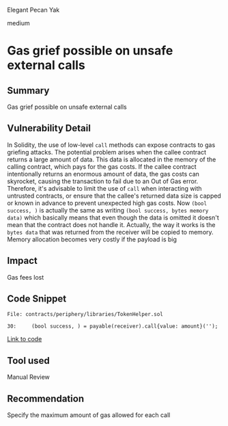 Elegant Pecan Yak

medium

# Gas grief possible on unsafe external calls
## Summary
Gas grief possible on unsafe external calls

## Vulnerability Detail
In Solidity, the use of low-level `call` methods can expose contracts to gas griefing attacks. The potential problem arises when the callee contract returns a large amount of data. This data is allocated in the memory of the calling contract, which pays for the gas costs. If the callee contract intentionally returns an enormous amount of data, the gas costs can skyrocket, causing the transaction to fail due to an Out of Gas error. Therefore, it's advisable to limit the use of `call` when interacting with untrusted contracts, or ensure that the callee's returned data size is capped or known in advance to prevent unexpected high gas costs. 
Now `(bool success, )` is actually the same as writing `(bool success, bytes memory data)` which basically means that even though the data is omitted it doesn't mean that the contract does not handle it. Actually, the way it works is the `bytes data` that was returned from the receiver will be copied to memory. Memory allocation becomes very costly if the payload is big

## Impact
Gas fees lost

## Code Snippet
```solidity
File: contracts/periphery/libraries/TokenHelper.sol

30:     (bool success, ) = payable(receiver).call{value: amount}('');

```
[Link to code](https://github.com/KyberNetwork/ks-elastic-sc/tree/4ab08c0a60f74809f731bdd333076e32d05f1d17/contracts/periphery/libraries/TokenHelper.sol#L30)

## Tool used

Manual Review

## Recommendation
Specify the maximum amount of gas allowed for each call
